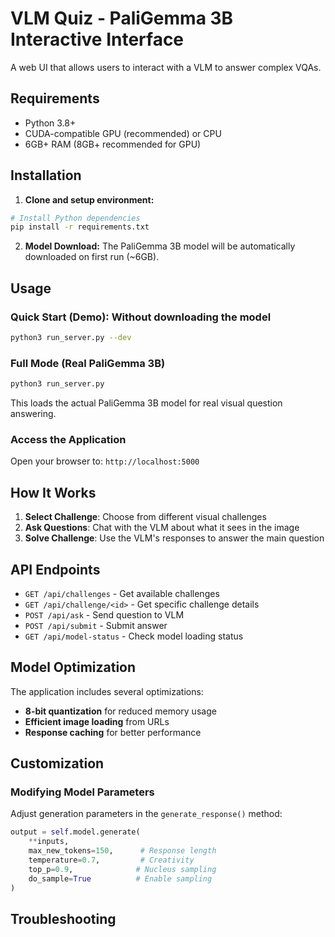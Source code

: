 # VLM Quiz - PaliGemma 3B Interactive Interface

A web UI that allows users to interact with a VLM to answer complex VQAs.

## Requirements

- Python 3.8+
- CUDA-compatible GPU (recommended) or CPU
- 6GB+ RAM (8GB+ recommended for GPU)

## Installation

1. **Clone and setup environment:**
```bash
# Install Python dependencies
pip install -r requirements.txt
```

2. **Model Download:**
The PaliGemma 3B model will be automatically downloaded on first run (~6GB).

## Usage

### Quick Start (Demo): Without downloading the model
```bash
python3 run_server.py --dev
```
### Full Mode (Real PaliGemma 3B)
```bash
python3 run_server.py
```
This loads the actual PaliGemma 3B model for real visual question answering.

### Access the Application
Open your browser to: `http://localhost:5000`

## How It Works

1. **Select Challenge**: Choose from different visual challenges
2. **Ask Questions**: Chat with the VLM about what it sees in the image
3. **Solve Challenge**: Use the VLM's responses to answer the main question

## API Endpoints

- `GET /api/challenges` - Get available challenges
- `GET /api/challenge/<id>` - Get specific challenge details
- `POST /api/ask` - Send question to VLM
- `POST /api/submit` - Submit answer
- `GET /api/model-status` - Check model loading status

## Model Optimization

The application includes several optimizations:
- **8-bit quantization** for reduced memory usage
- **Efficient image loading** from URLs
- **Response caching** for better performance

## Customization

### Modifying Model Parameters
Adjust generation parameters in the `generate_response()` method:

```python
output = self.model.generate(
    **inputs,
    max_new_tokens=150,      # Response length
    temperature=0.7,         # Creativity
    top_p=0.9,              # Nucleus sampling
    do_sample=True          # Enable sampling
)
```

## Troubleshooting
